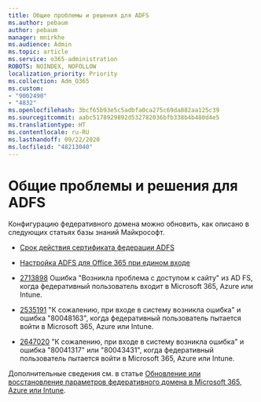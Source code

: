 ```yaml
---
title: Общие проблемы и решения для ADFS
ms.author: pebaum
author: pebaum
manager: mnirkhe
ms.audience: Admin
ms.topic: article
ms.service: o365-administration
ROBOTS: NOINDEX, NOFOLLOW
localization_priority: Priority
ms.collection: Adm_O365
ms.custom:
- "9002490"
- "4832"
ms.openlocfilehash: 3bcf65b93e5c5adbfa0ca275c69da882aa125c39
ms.sourcegitcommit: aabc5178929892d532782036bfb338b4b480d4e5
ms.translationtype: HT
ms.contentlocale: ru-RU
ms.lasthandoff: 09/22/2020
ms.locfileid: "48213040"
---
```

# <a name="common-issues-and-resolutions-for-adfs"></a>Общие проблемы и решения для ADFS

Конфигурацию федеративного домена можно обновить, как описано в следующих статьях базы знаний Майкрософт.

- [Срок действия сертификата федерации ADFS](adfs-federation-certificate-expiring.md)

- [Настройка ADFS для Office 365 при едином входе](https://docs.microsoft.com/office365/troubleshoot/active-directory/set-up-adfs-for-single-sign-on)

- [2713898](https://support.microsoft.com/help/2713898)  Ошибка "Возникла проблема с доступом к сайту" из AD FS, когда федеративный пользователь входит в Microsoft 365, Azure или Intune.

- [2535191](https://support.microsoft.com/help/2535191) "К сожалению, при входе в систему возникла ошибка" и ошибка "80048163", когда федеративный пользователь пытается войти в Microsoft 365, Azure или Intune.

- [2647020](https://support.microsoft.com/help/2647020)   "К сожалению, при входе в систему возникла ошибка" и ошибка "80041317" или "80043431", когда федеративный пользователь пытается войти в Microsoft 365, Azure или Intune.

Дополнительные сведения см. в статье [Обновление или восстановление параметров федеративного домена в Microsoft 365, Azure или Intune](https://docs.microsoft.com/office365/troubleshoot/active-directory/update-federated-domain-office-365).

